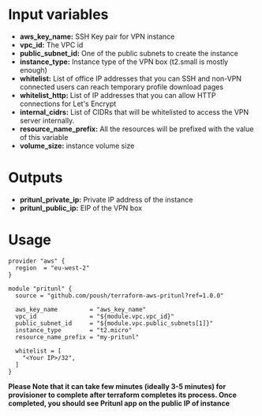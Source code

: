 # Input variables

- **aws_key_name:** SSH Key pair for VPN instance
- **vpc_id:** The VPC id
- **public_subnet_id:** One of the public subnets to create the instance
- **instance_type:** Instance type of the VPN box (t2.small is mostly enough)
- **whitelist:** List of office IP addresses that you can SSH and non-VPN connected users can reach temporary profile download pages
- **whitelist_http:** List of IP addresses that you can allow HTTP connections for Let's Encrypt
- **internal_cidrs:** List of CIDRs that will be whitelisted to access the VPN server internally.
- **resource_name_prefix:** All the resources will be prefixed with the value of this variable
- **volume_size:** instance volume size

# Outputs

- **pritunl_private_ip:** Private IP address of the instance
- **pritunl_public_ip:** EIP of the VPN box

# Usage

```
provider "aws" {
  region  = "eu-west-2"
}

module "pritunl" {
  source = "github.com/poush/terraform-aws-pritunl?ref=1.0.0"

  aws_key_name         = "aws_key_name"
  vpc_id               = "${module.vpc.vpc_id}"
  public_subnet_id     = "${module.vpc.public_subnets[1]}"
  instance_type        = "t2.micro"
  resource_name_prefix = "my-pritunl"

  whitelist = [
    "<Your IP>/32",
  ]
}
```

**Please Note that it can take few minutes (ideally 3-5 minutes) for provisioner to complete after terraform completes its process. Once completed, you should see Pritunl app on the public IP of instance**
